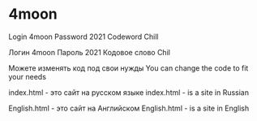 # 4moon
Login 4moon
Password 2021
Codeword Chill

Логин 4moon
Пароль 2021
Кодовое слово Chil

Можете изменять код под свои нужды
You can change the code to fit your needs

index.html - это сайт на русском языке
index.html - is a site in Russian

English.html - это сайт на Английском
English.html - is a site in English
